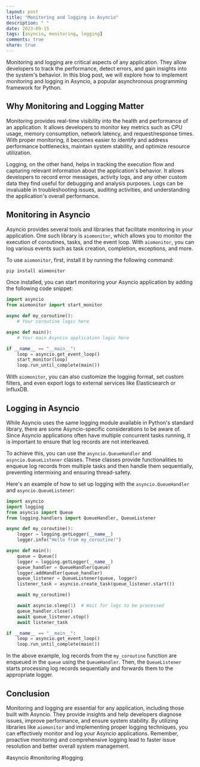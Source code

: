 ```yaml
---
layout: post
title: "Monitoring and logging in Asyncio"
description: " "
date: 2023-09-15
tags: [asyncio, monitoring, logging]
comments: true
share: true
---
```


Monitoring and logging are critical aspects of any application. They allow developers to track the performance, detect errors, and gain insights into the system's behavior. In this blog post, we will explore how to implement monitoring and logging in Asyncio, a popular asynchronous programming framework for Python.

## Why Monitoring and Logging Matter

Monitoring provides real-time visibility into the health and performance of an application. It allows developers to monitor key metrics such as CPU usage, memory consumption, network latency, and request/response times. With proper monitoring, it becomes easier to identify and address performance bottlenecks, maintain system stability, and optimize resource utilization.

Logging, on the other hand, helps in tracking the execution flow and capturing relevant information about the application's behavior. It allows developers to record error messages, activity logs, and any other custom data they find useful for debugging and analysis purposes. Logs can be invaluable in troubleshooting issues, auditing activities, and understanding the application's overall performance.

## Monitoring in Asyncio

Asyncio provides several tools and libraries that facilitate monitoring in your application. One such library is `aiomonitor`, which allows you to monitor the execution of coroutines, tasks, and the event loop. With `aiomonitor`, you can log various events such as task creation, completion, exceptions, and more.

To use `aiomonitor`, first, install it by running the following command:

```python
pip install aiomonitor
```

Once installed, you can start monitoring your Asyncio application by adding the following code snippet:

```python
import asyncio
from aiomonitor import start_monitor

async def my_coroutine():
    # Your coroutine logic here

async def main():
    # Your main Asyncio application logic here

if __name__ == "__main__":
    loop = asyncio.get_event_loop()
    start_monitor(loop)
    loop.run_until_complete(main())
```

With `aiomonitor`, you can also customize the logging format, set custom filters, and even export logs to external services like Elasticsearch or InfluxDB.

## Logging in Asyncio

While Asyncio uses the same logging module available in Python's standard library, there are some Asyncio-specific considerations to be aware of. Since Asyncio applications often have multiple concurrent tasks running, it is important to ensure that log records are not interleaved.

To achieve this, you can use the `asyncio.QueueHandler` and `asyncio.QueueListener` classes. These classes provide functionalities to enqueue log records from multiple tasks and then handle them sequentially, preventing intermixing and ensuring thread-safety.

Here's an example of how to set up logging with the `asyncio.QueueHandler` and `asyncio.QueueListener`:

```python
import asyncio
import logging
from asyncio import Queue
from logging.handlers import QueueHandler, QueueListener

async def my_coroutine():
    logger = logging.getLogger(__name__)
    logger.info("Hello from my_coroutine!")

async def main():
    queue = Queue()
    logger = logging.getLogger(__name__)
    queue_handler = QueueHandler(queue)
    logger.addHandler(queue_handler)
    queue_listener = QueueListener(queue, logger)
    listener_task = asyncio.create_task(queue_listener.start())

    await my_coroutine()

    await asyncio.sleep(1)  # Wait for logs to be processed
    queue_handler.close()
    await queue_listener.stop()
    await listener_task

if __name__ == "__main__":
    loop = asyncio.get_event_loop()
    loop.run_until_complete(main())
```

In the above example, log records from the `my_coroutine` function are enqueued in the `queue` using the `QueueHandler`. Then, the `QueueListener` starts processing log records sequentially and forwards them to the appropriate logger.

## Conclusion

Monitoring and logging are essential for any application, including those built with Asyncio. They provide insights and help developers diagnose issues, improve performance, and ensure system stability. By utilizing libraries like `aiomonitor` and implementing proper logging techniques, you can effectively monitor and log your Asyncio applications. Remember, proactive monitoring and comprehensive logging lead to faster issue resolution and better overall system management.

#asyncio #monitoring #logging